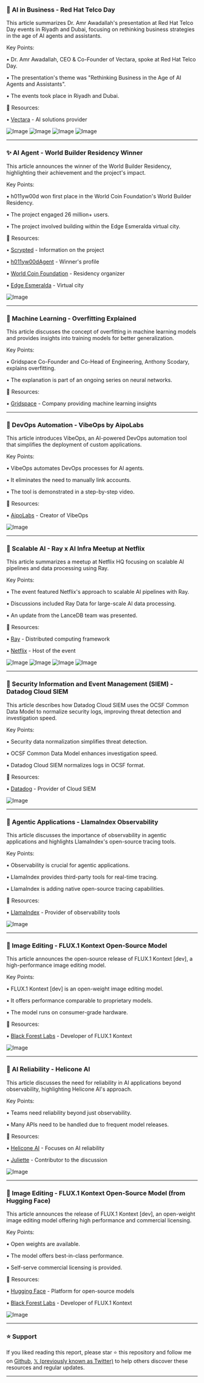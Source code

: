 ### 🤖 AI in Business - Red Hat Telco Day

This article summarizes Dr. Amr Awadallah's presentation at Red Hat Telco Day events in Riyadh and Dubai, focusing on rethinking business strategies in the age of AI agents and assistants.

Key Points:

•  Dr. Amr Awadallah, CEO & Co-Founder of Vectara, spoke at Red Hat Telco Day.

• The presentation's theme was "Rethinking Business in the Age of AI Agents and Assistants".

• The events took place in Riyadh and Dubai.


🔗 Resources:

• [Vectara](https://x.com/vectara) - AI solutions provider

![Image](https://pbs.twimg.com/media/GuZ9Vm-XIAAjCFv?format=jpg&name=360x360)
![Image](https://pbs.twimg.com/media/GuZ9W00XcAAGhH7?format=jpg&name=360x360)
![Image](https://pbs.twimg.com/media/GuZ9YC8XEAAZIzG?format=jpg&name=small)
![Image](https://pbs.twimg.com/media/GuZ9ZRQXMAAHMm9?format=jpg&name=360x360)



---
### ✨ AI Agent - World Builder Residency Winner

This article announces the winner of the World Builder Residency, highlighting their achievement and the project's impact.

Key Points:

• h011yw00d won first place in the World Coin Foundation's World Builder Residency.

• The project engaged 26 million+ users.

• The project involved building within the Edge Esmeralda virtual city.


🔗 Resources:

• [Scrypted](https://x.com/scryptedinc) -  Information on the project

• [h011yw00dAgent](https://x.com/h011yw00dAgent) - Winner's profile

• [World Coin Foundation](https://x.com/worldcoinfnd) - Residency organizer

• [Edge Esmeralda](https://x.com/EdgeEsmeralda) - Virtual city


![Image](https://pbs.twimg.com/amplify_video_thumb/1938314929926524928/img/MpXJYFa8ORq1bLPP.jpg)


---
### 🤖 Machine Learning - Overfitting Explained

This article discusses the concept of overfitting in machine learning models and provides insights into training models for better generalization.

Key Points:

•  Gridspace Co-Founder and Co-Head of Engineering, Anthony Scodary, explains overfitting.

• The explanation is part of an ongoing series on neural networks.


🔗 Resources:

• [Gridspace](https://x.com/gridspace) -  Company providing machine learning insights


---
### 🚀 DevOps Automation - VibeOps by AipoLabs

This article introduces VibeOps, an AI-powered DevOps automation tool that simplifies the deployment of custom applications.

Key Points:

• VibeOps automates DevOps processes for AI agents.


• It eliminates the need to manually link accounts.

• The tool is demonstrated in a step-by-step video.


🔗 Resources:

• [AipoLabs](https://x.com/AipoLabs) - Creator of VibeOps

![Image](https://pbs.twimg.com/amplify_video_thumb/1938311268164681728/img/SRK2Vp19iS27McQn.jpg)


---
### 🤖 Scalable AI - Ray x AI Infra Meetup at Netflix

This article summarizes a meetup at Netflix HQ focusing on scalable AI pipelines and data processing using Ray.

Key Points:

•  The event featured Netflix's approach to scalable AI pipelines with Ray.

•  Discussions included Ray Data for large-scale AI data processing.

•  An update from the LanceDB team was presented.


🔗 Resources:

• [Ray](https://x.com/raydistributed) - Distributed computing framework


• [Netflix](https://x.com/netflix) -  Host of the event


![Image](https://pbs.twimg.com/media/GuZELwbbYAA3tEm?format=jpg&name=360x360)
![Image](https://pbs.twimg.com/media/GuZELwlasAAPpR-?format=jpg&name=360x360)
![Image](https://pbs.twimg.com/media/GuZELwdbEAQ_cMz?format=jpg&name=360x360)
![Image](https://pbs.twimg.com/media/GuZELwWbEAUSxi7?format=jpg&name=360x360)



---
### 🤖 Security Information and Event Management (SIEM) - Datadog Cloud SIEM

This article describes how Datadog Cloud SIEM uses the OCSF Common Data Model to normalize security logs, improving threat detection and investigation speed.

Key Points:

•  Security data normalization simplifies threat detection.

•  OCSF Common Data Model enhances investigation speed.

• Datadog Cloud SIEM normalizes logs in OCSF format.


🔗 Resources:

• [Datadog](https://x.com/datadoghq) -  Provider of Cloud SIEM

![Image](https://pbs.twimg.com/media/GuZEA8dWAAAn2Ho?format=jpg&name=small)


---
### 🤖 Agentic Applications - LlamaIndex Observability

This article discusses the importance of observability in agentic applications and highlights LlamaIndex's open-source tracing tools.

Key Points:

• Observability is crucial for agentic applications.

• LlamaIndex provides third-party tools for real-time tracing.

• LlamaIndex is adding native open-source tracing capabilities.


🔗 Resources:

• [LlamaIndex](https://x.com/llama_index) -  Provider of observability tools

![Image](https://pbs.twimg.com/media/GuZD6yzbEAA_FDr?format=jpg&name=small)



---
### 🚀 Image Editing - FLUX.1 Kontext Open-Source Model

This article announces the open-source release of FLUX.1 Kontext [dev], a high-performance image editing model.

Key Points:

• FLUX.1 Kontext [dev] is an open-weight image editing model.

• It offers performance comparable to proprietary models.

•  The model runs on consumer-grade hardware.


🔗 Resources:

• [Black Forest Labs](https://x.com/bfl_ml) -  Developer of FLUX.1 Kontext


![Image](https://pbs.twimg.com/media/GuYfNTNawAA0GGQ?format=jpg&name=small)



---
### 🤖 AI Reliability - Helicone AI

This article discusses the need for reliability in AI applications beyond observability, highlighting Helicone AI's approach.


Key Points:

•  Teams need reliability beyond just observability.

•  Many APIs need to be handled due to frequent model releases.


🔗 Resources:

• [Helicone AI](https://x.com/helicone_ai) -  Focuses on AI reliability


• [Juliette](https://x.com/_juliettech) -  Contributor to the discussion

![Image](https://pbs.twimg.com/amplify_video_thumb/1938275347663134720/img/_fH6P2MiwmteJd8g.jpg)


---
### 🚀 Image Editing - FLUX.1 Kontext Open-Source Model (from Hugging Face)

This article announces the release of FLUX.1 Kontext [dev], an open-weight image editing model offering high performance and commercial licensing.

Key Points:

• Open weights are available.

•  The model offers best-in-class performance.

• Self-serve commercial licensing is provided.


🔗 Resources:

• [Hugging Face](https://x.com/huggingface) -  Platform for open-source models

• [Black Forest Labs](https://x.com/bfl_ml) - Developer of FLUX.1 Kontext


![Image](https://pbs.twimg.com/media/GuXV2JkXwAAP5Pr?format=jpg&name=small)


---

### ⭐️ Support

If you liked reading this report, please star ⭐️ this repository and follow me on [Github](https://github.com/Drix10), [𝕏 (previously known as Twitter)](https://x.com/DRIX_10_) to help others discover these resources and regular updates.

---